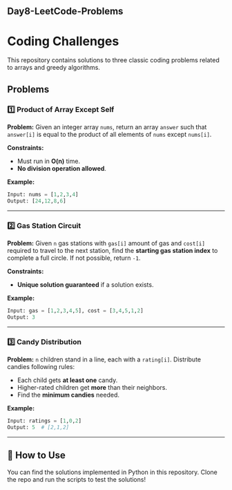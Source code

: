 ## Day8-LeetCode-Problems
# Coding Challenges

This repository contains solutions to three classic coding problems related to arrays and greedy algorithms.

## Problems

### 1️⃣ Product of Array Except Self
**Problem:** Given an integer array `nums`, return an array `answer` such that `answer[i]` is equal to the product of all elements of `nums` except `nums[i]`. 

**Constraints:**
- Must run in **O(n)** time.
- **No division operation allowed**.

**Example:**
```python
Input: nums = [1,2,3,4]
Output: [24,12,8,6]
```

---

### 2️⃣ Gas Station Circuit
**Problem:** Given `n` gas stations with `gas[i]` amount of gas and `cost[i]` required to travel to the next station, find the **starting gas station index** to complete a full circle. If not possible, return `-1`.

**Constraints:**
- **Unique solution guaranteed** if a solution exists.

**Example:**
```python
Input: gas = [1,2,3,4,5], cost = [3,4,5,1,2]
Output: 3
```

---

### 3️⃣ Candy Distribution
**Problem:** `n` children stand in a line, each with a `rating[i]`. Distribute candies following rules:
- Each child gets **at least one** candy.
- Higher-rated children get **more** than their neighbors.
- Find the **minimum candies** needed.

**Example:**
```python
Input: ratings = [1,0,2]
Output: 5  # [2,1,2]
```

---

## 🚀 How to Use
You can find the solutions implemented in Python in this repository. Clone the repo and run the scripts to test the solutions!

